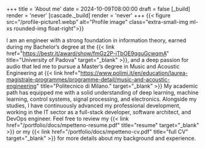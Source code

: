 +++
title = 'About me'
date = 2024-10-09T08:00:00
draft = false
[_build]
render = 'never'
[cascade._build]
render = 'never'
+++
{{< figure src="/profile-picture1.webp" alt="Profile image" class="extra-small-img ml-xs rounded-img float-right">}}

I am an engineer with a strong foundation in information theory, earned during my Bachelor’s degree at the
{{< link href="https://bestr.it/award/show/fmGz2P-jTbOE9qguGcwqmA" title="University of Padova" target="_blank" >}},
and a deep passion for audio that led me to pursue a Master’s degree in Music and Acoustic Engineering at
{{< link href="https://www.polimi.it/en/education/laurea-magistrale-programmes/programme-detail/music-and-acoustic-engineering" title="Politecnico di Milano." target="_blank" >}}
My academic path has equipped me with a solid understanding of deep learning, machine learning, control systems, 
signal processing, and electronics. Alongside my studies, I have continuously advanced my professional development, 
working in the IT sector as a full-stack developer, software architect, and DevOps engineer.
Feel free to review my {{< link href="/portfolio/docs/mpetteno-resume.pdf" title="resume" target="_blank" >}} or my
{{< link href="/portfolio/docs/mpetteno-cv.pdf" title="full CV" target="_blank" >}} for more details about my background 
and experience.